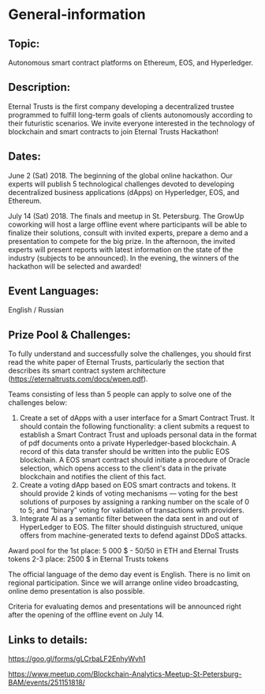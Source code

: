 # General-information
## Topic:
Autonomous smart contract platforms on Ethereum, EOS, and Hyperledger.

## Description:
Eternal Trusts is the first company developing a decentralized trustee programmed to fulfill long-term goals of clients autonomously according to their futuristic scenarios. We invite everyone interested in the technology of blockchain and smart contracts to join Eternal Trusts Hackathon!

## Dates:
June 2 (Sat) 2018. 
The beginning of the global online hackathon. Our experts will publish 5 technological challenges devoted to developing decentralized business applications (dApps) on Hyperledger, EOS, and Ethereum.

July 14 (Sat) 2018. 
The finals and meetup in St. Petersburg. The GrowUp coworking will host a large offline event where participants will be able to finalize their solutions, consult with invited experts, prepare a demo and a presentation to compete for the big prize. In the afternoon, the invited experts will present reports with latest information on the state of the industry (subjects to be announced). In the evening, the winners of the hackathon will be selected and awarded!

## Event Languages:
English / Russian

## Prize Pool & Challenges:
To fully understand and successfully solve the challenges, you should first read the white paper of Eternal Trusts, particularly the section that describes its smart contract system architecture (https://eternaltrusts.com/docs/wpen.pdf).

Teams consisting of less than 5 people can apply to solve one of the challenges below: 
1. Create a set of dApps with a user interface for a Smart Contract Trust. It should contain the following functionality: a client submits a request to establish a Smart Contract Trust and uploads personal data in the format of pdf documents onto a private Hyperledger-based blockchain. A record of this data transfer should be written into the public EOS blockchain. A EOS smart contract should initiate a procedure of Oracle selection, which opens access to the client's data in the private blockchain and notifies the client of this fact.
2. Create a voting dApp based on EOS smart contracts and tokens. It should provide 2 kinds of voting mechanisms — voting for the best solutions of purposes by assigning a ranking number on the scale of 0 to 5; and “binary” voting for validation of transactions with providers.
3. Integrate AI as a semantic filter between the data sent in and out of HyperLedger to EOS. The filter should distinguish structured, unique offers from machine-generated texts to defend against DDoS attacks.

Award pool for the 1st place:
5 000 $ - 50/50 in ETH and Eternal Trusts tokens
2-3 place: 2500 $ in Eternal Trusts tokens

The official language of the demo day event is English. There is no limit on regional participation. Since we will arrange online video broadcasting, online demo presentation is also possible.

Criteria for evaluating demos and presentations will be announced right after the opening of the offline event on July 14.

## Links to details: 
https://goo.gl/forms/gLCrbaLF2EnhyWvh1

https://www.meetup.com/Blockchain-Analytics-Meetup-St-Petersburg-BAM/events/251151818/
